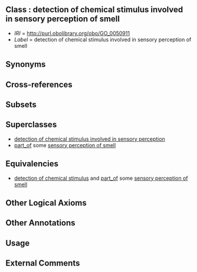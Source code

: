 
## Class : detection of chemical stimulus involved in sensory perception of smell

 * *IRI* = http://purl.obolibrary.org/obo/GO_0050911
 * *Label* = detection of chemical stimulus involved in sensory perception of smell

## Synonyms


## Cross-references


## Subsets


## Superclasses

 * [detection of chemical stimulus involved in sensory perception](../../GO/07/GO_0050907.md)
 * [part_of](../../BFO/50/BFO_0000050.md) some [sensory perception of smell](../../GO/08/GO_0007608.md)

## Equivalencies

 * [detection of chemical stimulus](../../GO/93/GO_0009593.md) and [part_of](../../BFO/50/BFO_0000050.md) some [sensory perception of smell](../../GO/08/GO_0007608.md)

## Other Logical Axioms


## Other Annotations


## Usage


## External Comments

